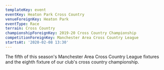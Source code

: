 ```yaml
---
templateKey: event
eventKey: Heaton Park Cross Country
venueForeignKey: Heaton Park
eventType: Race
terrain: Cross Country
championshipForeignKey: 2019-20 Cross Country Championship
competitionForeignKey: Manchester Area Cross Country League
startsAt: '2020-02-08 13:30'
---
```

The fifth of this season's Manchester Area Cross Country League fixtures and
the eighth fixture of our club's cross country championship.
